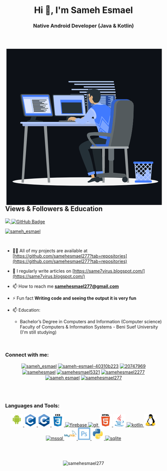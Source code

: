 <h1 align="center">Hi 👋, I'm Sameh Esmael</h1>
<h3 align="center">Native Android Developer (Java & Kotlin)</h3>

<br><br>

<p><img align="right" src="https://github.com/samehesmael277/samehesmael277/blob/main/animation_500_kxa883sd.gif" alt="adam-pw"/></p>

## Views & Followers & Education
<a href="https://github.com/samehesmael277/github-profile-views-counter">
    <img src="https://komarev.com/ghpvc/?username=samehesmael277"> </a>
<a href="https://github.com/samehesmael277?tab=followers"><img src="https://img.shields.io/github/followers/samehesmael277?label=Followers&style=social" alt="GitHub Badge"></a>
<br>

<p align="left"> <a href="https://twitter.com/sameh_esmael" target="blank"><img src="https://img.shields.io/twitter/follow/sameh_esmael?logo=twitter&style=for-the-badge" alt="sameh_esmael" /></a> </p>

<br>


- 👨‍💻 All of my projects are available at [https://github.com/samehesmael277?tab=repositories](https://github.com/samehesmael277?tab=repositories)

- 📝 I regularly write articles on [https://same7virus.blogspot.com/](https://same7virus.blogspot.com/)

- 📫 How to reach me **samehesmael277@gmail.com**

- ⚡ Fun fact **Writing code and seeing the output it is very fun**
- 📫	Education: 
    - Bachelor’s Degree in Computers and Information (Computer science)
Faculty of Computers & Information Systems - Beni Suef University (I'm still studying)

<br>

<h3 align="left">Connect with me:</h3>
<p align="center">
<a href="https://twitter.com/sameh_esmael" target="blank"><img align="center" src="https://raw.githubusercontent.com/rahuldkjain/github-profile-readme-generator/master/src/images/icons/Social/twitter.svg" alt="sameh_esmael" height="30" width="40" /></a>
<a href="https://linkedin.com/in/sameh-esmael-40310b223" target="blank"><img align="center" src="https://raw.githubusercontent.com/rahuldkjain/github-profile-readme-generator/master/src/images/icons/Social/linked-in-alt.svg" alt="sameh-esmael-40310b223" height="30" width="40" /></a>
<a href="https://stackoverflow.com/users/20747969" target="blank"><img align="center" src="https://raw.githubusercontent.com/rahuldkjain/github-profile-readme-generator/master/src/images/icons/Social/stack-overflow.svg" alt="20747969" height="30" width="40" /></a>
<a href="https://kaggle.com/samehesmael" target="blank"><img align="center" src="https://raw.githubusercontent.com/rahuldkjain/github-profile-readme-generator/master/src/images/icons/Social/kaggle.svg" alt="samehesmael" height="30" width="40" /></a>
<a href="https://fb.com/samehesmael5321" target="blank"><img align="center" src="https://raw.githubusercontent.com/rahuldkjain/github-profile-readme-generator/master/src/images/icons/Social/facebook.svg" alt="samehesmael5321" height="30" width="40" /></a>
<a href="https://instagram.com/samehesmael2277" target="blank"><img align="center" src="https://raw.githubusercontent.com/rahuldkjain/github-profile-readme-generator/master/src/images/icons/Social/instagram.svg" alt="samehesmael2277" height="30" width="40" /></a>
<a href="https://www.youtube.com/c/sameh esmael" target="blank"><img align="center" src="https://raw.githubusercontent.com/rahuldkjain/github-profile-readme-generator/master/src/images/icons/Social/youtube.svg" alt="sameh esmael" height="30" width="40" /></a>
<a href="https://codeforces.com/profile/samehesmael277" target="blank"><img align="center" src="https://raw.githubusercontent.com/rahuldkjain/github-profile-readme-generator/master/src/images/icons/Social/codeforces.svg" alt="samehesmael277" height="30" width="40" /></a>
</p>

<br><br>


<h3 align="left">Languages and Tools:</h3>
<p align="center"> <a href="https://developer.android.com" target="_blank" rel="noreferrer"> <img src="https://raw.githubusercontent.com/devicons/devicon/master/icons/android/android-original-wordmark.svg" alt="android" width="40" height="40"/> </a> <a href="https://www.cprogramming.com/" target="_blank" rel="noreferrer"> <img src="https://raw.githubusercontent.com/devicons/devicon/master/icons/c/c-original.svg" alt="c" width="40" height="40"/> </a> <a href="https://www.w3schools.com/cpp/" target="_blank" rel="noreferrer"> <img src="https://raw.githubusercontent.com/devicons/devicon/master/icons/cplusplus/cplusplus-original.svg" alt="cplusplus" width="40" height="40"/> </a> <a href="https://www.w3schools.com/css/" target="_blank" rel="noreferrer"> <img src="https://raw.githubusercontent.com/devicons/devicon/master/icons/css3/css3-original-wordmark.svg" alt="css3" width="40" height="40"/> </a> <a href="https://firebase.google.com/" target="_blank" rel="noreferrer"> <img src="https://www.vectorlogo.zone/logos/firebase/firebase-icon.svg" alt="firebase" width="40" height="40"/> </a> <a href="https://git-scm.com/" target="_blank" rel="noreferrer"> <img src="https://www.vectorlogo.zone/logos/git-scm/git-scm-icon.svg" alt="git" width="40" height="40"/> </a> <a href="https://www.w3.org/html/" target="_blank" rel="noreferrer"> <img src="https://raw.githubusercontent.com/devicons/devicon/master/icons/html5/html5-original-wordmark.svg" alt="html5" width="40" height="40"/> </a> <a href="https://www.java.com" target="_blank" rel="noreferrer"> <img src="https://raw.githubusercontent.com/devicons/devicon/master/icons/java/java-original.svg" alt="java" width="40" height="40"/> </a> <a href="https://kotlinlang.org" target="_blank" rel="noreferrer"> <img src="https://www.vectorlogo.zone/logos/kotlinlang/kotlinlang-icon.svg" alt="kotlin" width="40" height="40"/> </a> <a href="https://www.linux.org/" target="_blank" rel="noreferrer"> <img src="https://raw.githubusercontent.com/devicons/devicon/master/icons/linux/linux-original.svg" alt="linux" width="40" height="40"/> </a> <a href="https://www.microsoft.com/en-us/sql-server" target="_blank" rel="noreferrer"> <img src="https://www.svgrepo.com/show/303229/microsoft-sql-server-logo.svg" alt="mssql" width="40" height="40"/> </a> <a href="https://www.mysql.com/" target="_blank" rel="noreferrer"> <img src="https://raw.githubusercontent.com/devicons/devicon/master/icons/mysql/mysql-original-wordmark.svg" alt="mysql" width="40" height="40"/> </a> <a href="https://www.photoshop.com/en" target="_blank" rel="noreferrer"> <img src="https://raw.githubusercontent.com/devicons/devicon/master/icons/photoshop/photoshop-line.svg" alt="photoshop" width="40" height="40"/> </a> <a href="https://www.python.org" target="_blank" rel="noreferrer"> <img src="https://raw.githubusercontent.com/devicons/devicon/master/icons/python/python-original.svg" alt="python" width="40" height="40"/> </a> <a href="https://www.sqlite.org/" target="_blank" rel="noreferrer"> <img src="https://www.vectorlogo.zone/logos/sqlite/sqlite-icon.svg" alt="sqlite" width="40" height="40"/> </a> </p>


<br><br>


<p align="center"><img align="center" src="https://github-readme-streak-stats.herokuapp.com/?user=samehesmael277&theme=dark" alt="samehesmael277" /></p>


<br>

